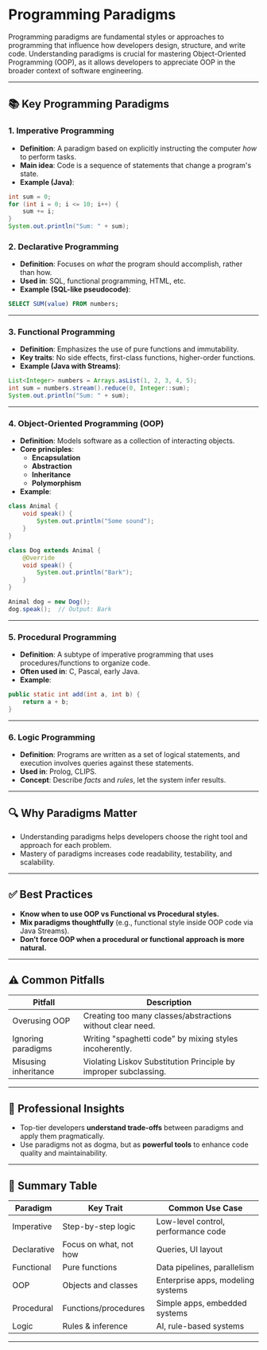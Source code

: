 # Programming Paradigms

Programming paradigms are fundamental styles or approaches to programming that influence how developers design, structure, and write code. Understanding paradigms is crucial for mastering Object-Oriented Programming (OOP), as it allows developers to appreciate OOP in the broader context of software engineering.

---

## 📚 Key Programming Paradigms

### 1. Imperative Programming

- **Definition**: A paradigm based on explicitly instructing the computer _how_ to perform tasks.
- **Main idea**: Code is a sequence of statements that change a program's state.
- **Example (Java)**:

```java
int sum = 0;
for (int i = 0; i <= 10; i++) {
    sum += i;
}
System.out.println("Sum: " + sum);
```

### 2. Declarative Programming

- **Definition**: Focuses on _what_ the program should accomplish, rather than how.
- **Used in**: SQL, functional programming, HTML, etc.
- **Example (SQL-like pseudocode)**:

```sql
SELECT SUM(value) FROM numbers;
```

---

### 3. Functional Programming

- **Definition**: Emphasizes the use of pure functions and immutability.
- **Key traits**: No side effects, first-class functions, higher-order functions.
- **Example (Java with Streams)**:

```java
List<Integer> numbers = Arrays.asList(1, 2, 3, 4, 5);
int sum = numbers.stream().reduce(0, Integer::sum);
System.out.println("Sum: " + sum);
```

---

### 4. Object-Oriented Programming (OOP)

- **Definition**: Models software as a collection of interacting objects.
- **Core principles**:
  - **Encapsulation**
  - **Abstraction**
  - **Inheritance**
  - **Polymorphism**
- **Example**:

```java
class Animal {
    void speak() {
        System.out.println("Some sound");
    }
}

class Dog extends Animal {
    @Override
    void speak() {
        System.out.println("Bark");
    }
}

Animal dog = new Dog();
dog.speak();  // Output: Bark
```

---

### 5. Procedural Programming

- **Definition**: A subtype of imperative programming that uses procedures/functions to organize code.
- **Often used in**: C, Pascal, early Java.
- **Example**:

```java
public static int add(int a, int b) {
    return a + b;
}
```

---

### 6. Logic Programming

- **Definition**: Programs are written as a set of logical statements, and execution involves queries against these statements.
- **Used in**: Prolog, CLIPS.
- **Concept**: Describe _facts_ and _rules_, let the system infer results.

---

## 🔍 Why Paradigms Matter

- Understanding paradigms helps developers choose the right tool and approach for each problem.
- Mastery of paradigms increases code readability, testability, and scalability.

---

## ✅ Best Practices

- **Know when to use OOP vs Functional vs Procedural styles.**
- **Mix paradigms thoughtfully** (e.g., functional style inside OOP code via Java Streams).
- **Don’t force OOP when a procedural or functional approach is more natural.**

---

## ⚠️ Common Pitfalls

| Pitfall              | Description                                                      |
| -------------------- | ---------------------------------------------------------------- |
| Overusing OOP        | Creating too many classes/abstractions without clear need.       |
| Ignoring paradigms   | Writing "spaghetti code" by mixing styles incoherently.          |
| Misusing inheritance | Violating Liskov Substitution Principle by improper subclassing. |

---

## 🎯 Professional Insights

- Top-tier developers **understand trade-offs** between paradigms and apply them pragmatically.
- Use paradigms not as dogma, but as **powerful tools** to enhance code quality and maintainability.

---

## 📌 Summary Table

| Paradigm    | Key Trait              | Common Use Case                     |
| ----------- | ---------------------- | ----------------------------------- |
| Imperative  | Step-by-step logic     | Low-level control, performance code |
| Declarative | Focus on what, not how | Queries, UI layout                  |
| Functional  | Pure functions         | Data pipelines, parallelism         |
| OOP         | Objects and classes    | Enterprise apps, modeling systems   |
| Procedural  | Functions/procedures   | Simple apps, embedded systems       |
| Logic       | Rules & inference      | AI, rule-based systems              |

---
